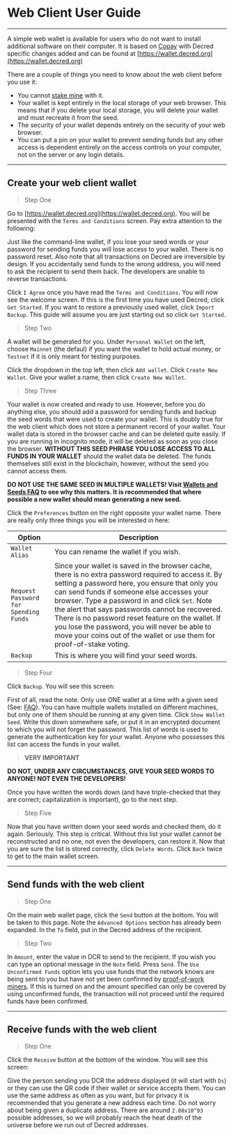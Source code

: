 # <i class="fa fa-firefox"></i> **Web Client User Guide**

---

A simple web wallet is available for users who do not want to install
additional software on their computer.  It is based on
[Copay](https://github.com/bitpay/copay) with Decred specific changes
added and can be found at
[https://wallet.decred.org](https://wallet.decred.org)

There are a couple of things you need to know about the web client
before you use it:

* You cannot
  [stake mine](/mining/proof-of-stake.md)
  with it.
* Your wallet is kept entirely in the local storage of your web
  browser.  This means that if you delete your local storage, you will
  delete your wallet and must recreate it from the seed.
* The security of your wallet depends entirely on the security of your
  web browser.
* You can put a pin on your wallet to prevent sending funds but any
  other access is dependent entirely on the access controls on your
  computer, not on the server or any login details.

---

## **<i class="fa fa-plus-circle"></i> Create your web client wallet**

> Step One

Go to [https://wallet.decred.org](https://wallet.decred.org). You will
be presented with the `Terms and Conditions` screen. Pay extra
attention to the following:

Just like the command-line wallet, if you lose your seed words or your
password for sending funds you will lose access to your wallet. There
is no password reset. Also note that all transactions on Decred are
irreversible by design. If you accidentally send funds to the wrong
address, you will need to ask the recipient to send them back. The
developers are unable to reverse transactions.

Click `I Agree` once you have read the `Terms and Conditions`. You
will now see the welcome screen. If this is the first time you
have used Decred, click `Get Started`. If you want to restore a
previously used wallet, click `Import Backup`. This guide will
assume you are just starting out so click `Get Started`.

> Step Two

A wallet will be generated for you.  Under `Personal Wallet` on the
left, choose `Mainnet` (the defaul) if you want the wallet to hold
actual money, or `Testnet` if it is only meant for testing purposes.

Click the dropdown in the top left, then click `Add wallet`. Click
`Create New Wallet`. Give your wallet a name, then click `Create New
Wallet`.

> Step Three

Your wallet is now created and ready to use. However, before you do
anything else, you should add a password for sending funds and backup
the seed words that were used to create your wallet. This is doubly
true for the web client which does not store a permanent record of
your wallet. Your wallet data is stored in the browser cache and
can be deleted quite easily. If you are running in incognito mode,
it will be deleted as soon as you close the browser. **WITHOUT THIS
SEED PHRASE YOU LOSE ACCESS TO ALL FUNDS IN YOUR WALLET** should
the wallet data be deleted. The funds themselves still exist in
the blockchain, however, without the seed you cannot access them.

<i class="fa fa-exclamation-triangle"></i> **DO NOT USE THE SAME SEED IN MULTIPLE WALLETS! Visit [Wallets and Seeds FAQ](/faq/wallets-and-seeds.md#3-can-i-run-multiple-wallets) to see why this matters. It is recommended that where possible a new wallet should mean generating a new seed.** 

Click the `Preferences` button on the right opposite your wallet name. There are really only three things you will be interested in here:

Option                                | Description
---                                   | ---
`Wallet Alias`                        | You can rename the wallet if you wish.
`Request Password for Spending Funds` | Since your wallet is saved in the browser cache, there is no extra password required to access it. By setting a password here, you ensure that only you can send funds if someone else accesses your browser. Type a password in and click `Set`. Note the alert that says passwords cannot be recovered. There is no password reset feature on the wallet. If you lose the password, you will never be able to move your coins out of the wallet or use them for proof-of-stake voting.
`Backup`                              | This is where you will find your seed words.

> Step Four

Click `Backup`. You will see this screen:

First of all, read the note. Only use ONE wallet at a time with a
given seed (See: [FAQ](#)). You can have multiple wallets installed on
different machines, but only one of them should be running at any
given time. Click `Show Wallet Seed`. Write this down somewhere safe,
or put it in an encrypted document to which you will not forget the
password. This list of words is used to generate the authentication
key for your wallet. Anyone who possesses this list can access the
funds in your wallet.

> **VERY IMPORTANT**

**DO NOT, UNDER ANY CIRCUMSTANCES, GIVE YOUR SEED WORDS TO ANYONE! NOT EVEN THE DEVELOPERS!**

Once you have written the words down (and have triple-checked that they are correct; capitalization is important), go to the next step.

> Step Five

Now that you have written down your seed words and checked them, do it
again. Seriously. This step is critical. Without this list your wallet
cannot be reconstructed and no one, not even the developers, can
restore it. Now that you are sure the list is stored correctly, click
`Delete Words`. Click `Back` twice to get to the main wallet screen.

---

## **<i class="fa fa-long-arrow-right"></i> Send funds with the web client**

> Step One

On the main web wallet page, click the `Send` button at the
bottom. You will be taken to this page. Note the `Advanced Options`
section has already been expanded. In the `To` field, put in the
Decred address of the recipient.

> Step Two

In `Amount`, enter the value in DCR to send to the recipient. If you
wish you can type an optional message in the `Note` field. Press
`Send`. The `Use Unconfirmed Funds` option lets you use funds that the
network knows are being sent to you but have not yet been confirmed by
[proof-of-work miners](/mining/proof-of-work.md). If
this is turned on and the amount specified can only be covered by
using unconfirmed funds, the transaction will not proceed until the
required funds have been confirmed.

---

## **<i class="fa fa-long-arrow-left"></i> Receive funds with the web client**

> Step One

Click the `Receive` button at the bottom of the window. You will see
this screen:

Give the person sending you DCR the address displayed (it will start
with `Ds`) or they can use the QR code if their wallet or service
accepts them. You can use the same address as often as you want, but
for privacy it is recommended that you generate a new address each
time. Do not worry about being given a duplicate address. There are
around `2.08x10^93` possible addresses, so we will probably reach the
heat death of the universe before we run out of Decred addresses.


